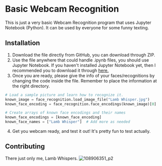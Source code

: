# Basic Webcam Recognition

This is just a very basic Webcam Recognition program that uses Jupyter Notebook (Python). It can be used by everyone for some funny texting. 

## Installation

1. Download the file directly from GitHub, you can download through ZIP.
2. Use the file anywhere that could handle .ipynb files, you should use Jupyter Notebook. If you haven't installed Jupyter Notebook yet, then I recommended you to download it through [here.](https://jupyter.org/install)
3. Once you are ready, please give the info of your faces/recognitions by changing the code inside the file. Remember to place the information at the right directory. 

```python
# Load a sample picture and learn how to recognize it.
known_image = face_recognition.load_image_file("Lamb Whisper.jpg")
known_face_encoding = face_recognition.face_encodings(known_image)[0]

# Create arrays of known face encodings and their names
known_face_encodings = [known_face_encoding]
known_face_names = ["Lamb Whisper"]  # Add more as needed
```

4. Get you webcam ready, and test it out! It's pretty fun to test actually.

## Contributing

There just only me, Lamb Whispers. 
![108906351_p2](https://github.com/user-attachments/assets/b539d123-e1ef-4663-8820-98dd0a905103)

